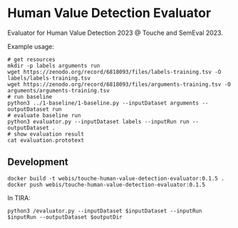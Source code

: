 Human Value Detection Evaluator
===============================
Evaluator for Human Value Detection 2023 @ Touche and SemEval 2023.

Example usage:
```
# get resources
mkdir -p labels arguments run
wget https://zenodo.org/record/6818093/files/labels-training.tsv -O labels/labels-training.tsv
wget https://zenodo.org/record/6818093/files/arguments-training.tsv -O arguments/arguments-training.tsv
# run baseline
python3 ../1-baseline/1-baseline.py --inputDataset arguments --outputDataset run
# evaluate baseline run
python3 evaluator.py --inputDataset labels --inputRun run --outputDataset .
# show evaluation result
cat evaluation.prototext
```


Development
-----------
```
docker build -t webis/touche-human-value-detection-evaluator:0.1.5 .
docker push webis/touche-human-value-detection-evaluator:0.1.5
```

In TIRA:
```
python3 /evaluator.py --inputDataset $inputDataset --inputRun $inputRun --outputDataset $outputDir
```


